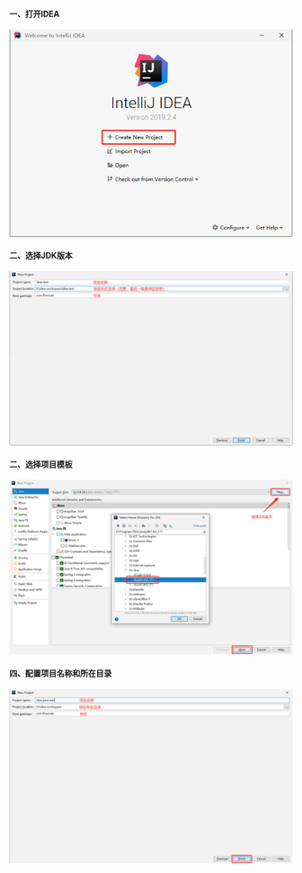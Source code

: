 #### 一、打开IDEA
![image](https://github.com/firechiang/idea-test/blob/master/image/idea301.png)
#### 二、选择JDK版本
![image](https://github.com/firechiang/idea-test/blob/master/image/idea302.png)
#### 二、选择项目模板
![image](https://github.com/firechiang/idea-test/blob/master/image/idea303.png)
#### 四、配置项目名称和所在目录
![image](https://github.com/firechiang/idea-test/blob/master/image/idea304.png)